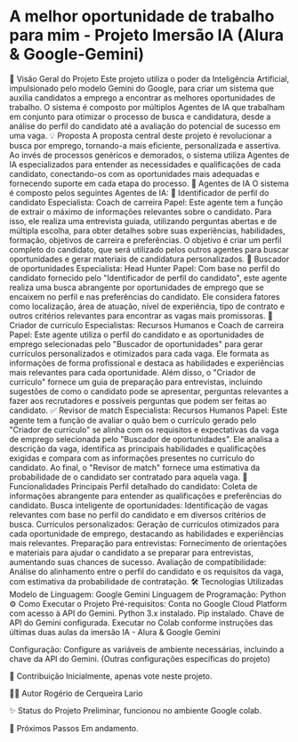 # A melhor oportunidade de trabalho para mim - Projeto Imersão IA (Alura & Google-Gemini)
🎯 Visão Geral do Projeto
Este projeto utiliza o poder da Inteligência Artificial, impulsionado pelo modelo Gemini do Google, para criar um sistema que auxilia candidatos a emprego a encontrar as melhores oportunidades de trabalho. O sistema é composto por múltiplos Agentes de IA que trabalham em conjunto para otimizar o processo de busca e candidatura, desde a análise do perfil do candidato até a avaliação do potencial de sucesso em uma vaga.
💡 Proposta
A proposta central deste projeto é revolucionar a busca por emprego, tornando-a mais eficiente, personalizada e assertiva. Ao invés de processos genéricos e demorados, o sistema utiliza Agentes de IA especializados para entender as necessidades e qualificações de cada candidato, conectando-os com as oportunidades mais adequadas e fornecendo suporte em cada etapa do processo.
🤖 Agentes de IA
O sistema é composto pelos seguintes Agentes de IA:
👤 Identificador de perfil do candidato
Especialista: Coach de carreira
Papel: Este agente tem a função de extrair o máximo de informações relevantes sobre o candidato. Para isso, ele realiza uma entrevista guiada, utilizando perguntas abertas e de múltipla escolha, para obter detalhes sobre suas experiências, habilidades, formação, objetivos de carreira e preferências. O objetivo é criar um perfil completo do candidato, que será utilizado pelos outros agentes para buscar oportunidades e gerar materiais de candidatura personalizados.
💼 Buscador de oportunidades
Especialista: Head Hunter
Papel: Com base no perfil do candidato fornecido pelo "Identificador de perfil do candidato", este agente realiza uma busca abrangente por oportunidades de emprego que se encaixem no perfil e nas preferências do candidato. Ele considera fatores como localização, área de atuação, nível de experiência, tipo de contrato e outros critérios relevantes para encontrar as vagas mais promissoras.
📝 Criador de currículo
Especialistas: Recursos Humanos e Coach de carreira
Papel: Este agente utiliza o perfil do candidato e as oportunidades de emprego selecionadas pelo "Buscador de oportunidades" para gerar currículos personalizados e otimizados para cada vaga. Ele formata as informações de forma profissional e destaca as habilidades e experiências mais relevantes para cada oportunidade. Além disso, o "Criador de currículo" fornece um guia de preparação para entrevistas, incluindo sugestões de como o candidato pode se apresentar, perguntas relevantes a fazer aos recrutadores e possíveis perguntas que podem ser feitas ao candidato.
✅ Revisor de match
Especialista: Recursos Humanos
Papel: Este agente tem a função de avaliar o quão bem o currículo gerado pelo "Criador de currículo" se alinha com os requisitos e expectativas da vaga de emprego selecionada pelo "Buscador de oportunidades". Ele analisa a descrição da vaga, identifica as principais habilidades e qualificações exigidas e compara com as informações presentes no currículo do candidato. Ao final, o "Revisor de match" fornece uma estimativa da probabilidade de o candidato ser contratado para aquela vaga.
🚀 Funcionalidades Principais
Perfil detalhado do candidato: Coleta de informações abrangente para entender as qualificações e preferências do candidato.
Busca inteligente de oportunidades: Identificação de vagas relevantes com base no perfil do candidato e em diversos critérios de busca.
Currículos personalizados: Geração de currículos otimizados para cada oportunidade de emprego, destacando as habilidades e experiências mais relevantes.
Preparação para entrevistas: Fornecimento de orientações e materiais para ajudar o candidato a se preparar para entrevistas, aumentando suas chances de sucesso.
Avaliação de compatibilidade: Análise do alinhamento entre o perfil do candidato e os requisitos da vaga, com estimativa da probabilidade de contratação.
🛠️ Tecnologias Utilizadas
Modelo de Linguagem: Google Gemini
Linguagem de Programação: Python
⚙️ Como Executar o Projeto
Pré-requisitos:
Conta no Google Cloud Platform com acesso à API do Gemini.
Python 3.x instalado.
Pip instalado.
Chave de API do Gemini configurada.
Executar no Colab conforme instruções das últimas duas aulas da imersão IA - Alura & Google Gemini

Configuração:
Configure as variáveis de ambiente necessárias, incluindo a chave da API do Gemini.
(Outras configurações específicas do projeto)

🤝 Contribuição
Inicialmente, apenas vote neste projeto.

🧑‍💻 Autor
Rogério de Cerqueira Lario

✨ Status do Projeto
Preliminar, funcionou no ambiente Google colab.

🚀 Próximos Passos
Em andamento.
